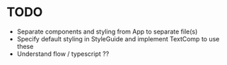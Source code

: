 # TODO

* Separate components and styling from App to separate file(s)
* Specify default styling in StyleGuide and implement TextComp to use these
* Understand flow / typescript ??
